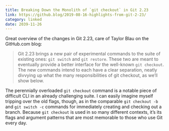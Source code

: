 ```yaml
---
title: Breaking Down the Monolith of `git checkout` in Git 2.23
link: https://github.blog/2019-08-16-highlights-from-git-2-23/
category: linked
date: 2039-11-26
---
```


Great overview of the changes in Git 2.23, care of Taylor Blau on the GitHub.com blog:

> Git 2.23 brings a new pair of experimental commands to the suite of existing ones: `git switch`
> and `git restore`. These two are meant to eventually provide a better interface for the well-known
> `git checkout`. The new commands intend to each have a clear separation, neatly divvying up what
> the many responsibilities of git checkout, as we’ll show below.

The perennially overloaded `git checkout` command is a notable piece of difficult CLI in an already
challenging suite. I can easily imagine myself tripping over the old flags, though, as in the
comparable `git checkout -b` and `git switch -c`  commands for immediately creating and checking out
a branch. Because `git checkout` is used in so many different contexts, it’s its flags and argument
patterns that are most memorable to those who use Git every day.

